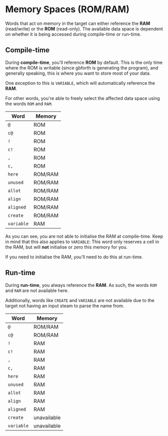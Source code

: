 # Memory Spaces (ROM/RAM)

Words that act on memory in the target can either reference the **RAM** (read/write)
or the **ROM** (read-only). The available data space is dependent on whether it is
being accessed during compile-time or run-time.

## Compile-time
During **compile-time**, you'll reference **ROM** by default. This is the only time
where the ROM is writable (since gbforth is generating the program), and generally
speaking, this is where you want to store most of your data.

One exception to this is `VARIABLE`, which will automatically reference the **RAM**.

For other words, you're able to freely select the affected data space using the
words `ROM` and `RAM`.

| Word | Memory |
| ---- | ------ |
| `@` | ROM |
| `c@` | ROM |
| `!` | ROM |
| `c!` | ROM |
| `,` | ROM |
| `c,` | ROM |
| `here` | ROM/RAM |
| `unused` | ROM/RAM |
| `allot` | ROM/RAM |
| `align` | ROM/RAM |
| `aligned` | ROM/RAM |
| `create` | ROM/RAM |
| `variable` | RAM |

As you can see, you are not able to initialise the RAM at compile-time. Keep in
mind that this also applies to `VARIABLE`: This word only reserves a cell in the
RAM, but will **not** initialise or zero this memory for you.

If you need to initialise the RAM, you'll need to do this at run-time.

## Run-time
During **run-time**, you always reference the **RAM**. As such, the words `ROM` and `RAM` are not available here.

Additionally, words like `CREATE` and `VARIABLE` are not available
due to the target not having an input steam to parse the name from.

| Word | Memory |
| ---- | ------ |
| `@` | ROM/RAM |
| `c@` | ROM/RAM |
| `!` | RAM |
| `c!` | RAM |
| `,` | RAM |
| `c,` | RAM |
| `here` | RAM |
| `unused` | RAM |
| `allot` | RAM |
| `align` | RAM |
| `aligned` | RAM |
| `create` |  unavailable |
| `variable` | unavailable |
